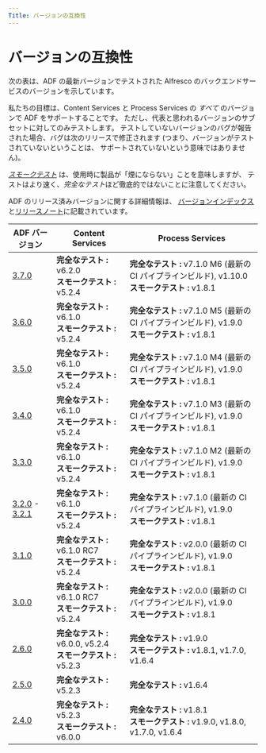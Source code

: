 ```yaml
---
Title: バージョンの互換性
---
```


# バージョンの互換性

次の表は、ADF の最新バージョンでテストされた Alfresco のバックエンドサービスのバージョンを示しています。

私たちの目標は、Content Services と Process Services の *すべて* のバージョンで ADF をサポートすることです。
ただし、代表と思われるバージョンのサブセットに対してのみテストします。
テストしていないバージョンのバグが報告された場合、バグは次のリリースで修正されます
(つまり、バージョンがテストされていないということは、
サポートされていないという意味ではありません)。

[*スモークテスト*](https://en.wikipedia.org/wiki/Smoke_testing_%28software%29) は、使用時に製品が「煙にならない」ことを意味しますが、
テストはより速く、*完全なテスト*ほど徹底的ではないことに注意してください。

ADF のリリース済みバージョンに関する詳細情報は、
[バージョンインデックス](versionIndex.md) と[リリースノート](release-notes/README.md)に記載されています。

| ADF バージョン | Content Services | Process Services |
| --- | --- | --- |
| [3.7.0](versionIndex.md#v370) | **完全なテスト :** v6.2.0 <br/> **スモークテスト :** v5.2.4 | **完全なテスト :** v7.1.0 M6 (最新の CI パイプラインビルド), v1.10.0 <br/>**スモークテスト :** v1.8.1 |
| [3.6.0](versionIndex.md#v360) | **完全なテスト :** v6.1.0 <br/> **スモークテスト :** v5.2.4 | **完全なテスト :** v7.1.0 M5 (最新の CI パイプラインビルド), v1.9.0 <br/>**スモークテスト :** v1.8.1 |
| [3.5.0](versionIndex.md#v350) | **完全なテスト :** v6.1.0 <br/> **スモークテスト :** v5.2.4 | **完全なテスト :** v7.1.0 M4 (最新の CI パイプラインビルド), v1.9.0 <br/>**スモークテスト :** v1.8.1 |
| [3.4.0](versionIndex.md#v340) | **完全なテスト :** v6.1.0 <br/> **スモークテスト :** v5.2.4 | **完全なテスト :** v7.1.0 M3 (最新の CI パイプラインビルド), v1.9.0 <br/>**スモークテスト :** v1.8.1 |
| [3.3.0](versionIndex.md#v330) | **完全なテスト :** v6.1.0 <br/> **スモークテスト :** v5.2.4 | **完全なテスト :** v7.1.0 M2 (最新の CI パイプラインビルド), v1.9.0 <br/>**スモークテスト :** v1.8.1 |
| [3.2.0](versionIndex.md#v320) - [3.2.1](versionIndex.md#v321) | **完全なテスト :** v6.1.0 <br/> **スモークテスト :** v5.2.4 | **完全なテスト :** v7.1.0 (最新の CI パイプラインビルド), v1.9.0 <br/>**スモークテスト :** v1.8.1 |
| [3.1.0](versionIndex.md#v310) | **完全なテスト :** v6.1.0 RC7 <br/> **スモークテスト :** v5.2.4 | **完全なテスト :** v2.0.0 (最新の CI パイプラインビルド), v1.9.0 <br/>**スモークテスト :** v1.8.1 |
| [3.0.0](versionIndex.md#v300) | **完全なテスト :** v6.1.0 RC7 <br/> **スモークテスト :** v5.2.4 | **完全なテスト :** v2.0.0 (最新の CI パイプラインビルド), v1.9.0 <br/>**スモークテスト :** v1.8.1 |
| [2.6.0](versionIndex.md#v260) | **完全なテスト :** v6.0.0, v5.2.4 <br/> **スモークテスト :** v5.2.3 | **完全なテスト :** v1.9.0 <br/>**スモークテスト :** v1.8.1, v1.7.0, v1.6.4  |
| [2.5.0](versionIndex.md#v250) | **完全なテスト :** v5.2.3 | **完全なテスト :** v1.6.4 |
| [2.4.0](versionIndex.md#v240) | **完全なテスト :** v5.2.3 <br/> **スモークテスト :** v6.0.0 | **完全なテスト :** v1.8.1 <br/> **スモークテスト :** v1.9.0, v1.8.0, v1.7.0, v1.6.4 |
